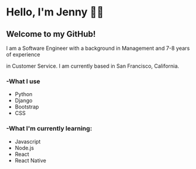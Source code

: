 # Hello, I'm Jenny 👋🏼

## Welcome to my GitHub!

I am a Software Engineer with a background in Management and 7-8 years of experience

in Customer Service. I am currently based in San Francisco, California. 

### -What I use
* Python
* Django
* Bootstrap
* CSS

### -What I'm currently learning:
* Javascript
* Node.js
* React
* React Native



